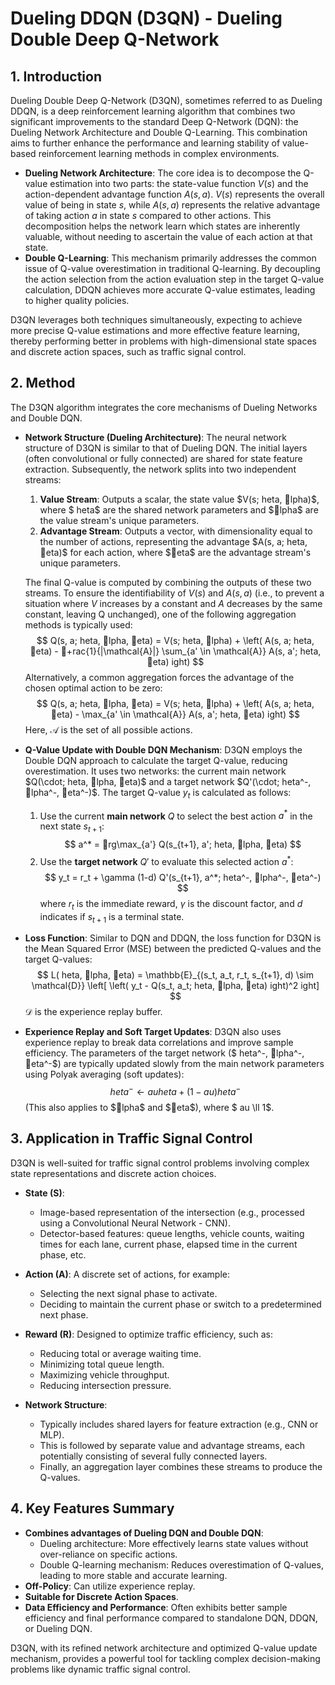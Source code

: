 # Dueling DDQN (D3QN) - Dueling Double Deep Q-Network

## 1. Introduction

Dueling Double Deep Q-Network (D3QN), sometimes referred to as Dueling DDQN, is a deep reinforcement learning algorithm that combines two significant improvements to the standard Deep Q-Network (DQN): the Dueling Network Architecture and Double Q-Learning. This combination aims to further enhance the performance and learning stability of value-based reinforcement learning methods in complex environments.

*   **Dueling Network Architecture**: The core idea is to decompose the Q-value estimation into two parts: the state-value function $V(s)$ and the action-dependent advantage function $A(s,a)$. $V(s)$ represents the overall value of being in state $s$, while $A(s,a)$ represents the relative advantage of taking action $a$ in state $s$ compared to other actions. This decomposition helps the network learn which states are inherently valuable, without needing to ascertain the value of each action at that state.
*   **Double Q-Learning**: This mechanism primarily addresses the common issue of Q-value overestimation in traditional Q-learning. By decoupling the action selection from the action evaluation step in the target Q-value calculation, DDQN achieves more accurate Q-value estimates, leading to higher quality policies.

D3QN leverages both techniques simultaneously, expecting to achieve more precise Q-value estimations and more effective feature learning, thereby performing better in problems with high-dimensional state spaces and discrete action spaces, such as traffic signal control.

## 2. Method

The D3QN algorithm integrates the core mechanisms of Dueling Networks and Double DQN.

*   **Network Structure (Dueling Architecture)**:
    The neural network structure of D3QN is similar to that of Dueling DQN. The initial layers (often convolutional or fully connected) are shared for state feature extraction. Subsequently, the network splits into two independent streams:
    1.  **Value Stream**: Outputs a scalar, the state value $V(s; 	heta, lpha)$, where $	heta$ are the shared network parameters and $lpha$ are the value stream's unique parameters.
    2.  **Advantage Stream**: Outputs a vector, with dimensionality equal to the number of actions, representing the advantage $A(s, a; 	heta, eta)$ for each action, where $eta$ are the advantage stream's unique parameters.

    The final Q-value is computed by combining the outputs of these two streams. To ensure the identifiability of $V(s)$ and $A(s,a)$ (i.e., to prevent a situation where $V$ increases by a constant and $A$ decreases by the same constant, leaving Q unchanged), one of the following aggregation methods is typically used:
    $$
    Q(s, a; 	heta, lpha, eta) = V(s; 	heta, lpha) + \left( A(s, a; 	heta, eta) - +rac{1}{|\mathcal{A}|} \sum_{a' \in \mathcal{A}} A(s, a'; 	heta, eta) ight)
    $$
    Alternatively, a common aggregation forces the advantage of the chosen optimal action to be zero:
    $$
    Q(s, a; 	heta, lpha, eta) = V(s; 	heta, lpha) + \left( A(s, a; 	heta, eta) - \max_{a' \in \mathcal{A}} A(s, a'; 	heta, eta) ight)
    $$
    Here, $\mathcal{A}$ is the set of all possible actions.

*   **Q-Value Update with Double DQN Mechanism**:
    D3QN employs the Double DQN approach to calculate the target Q-value, reducing overestimation. It uses two networks: the current main network $Q(\cdot; 	heta, lpha, eta)$ and a target network $Q'(\cdot; 	heta^-, lpha^-, eta^-)$.
    The target Q-value $y_t$ is calculated as follows:
    1.  Use the current **main network** $Q$ to select the best action $a^*$ in the next state $s_{t+1}$:
        $$
        a^* = rg\max_{a'} Q(s_{t+1}, a'; 	heta, lpha, eta)
        $$
    2.  Use the **target network** $Q'$ to evaluate this selected action $a^*$:
        $$
        y_t = r_t + \gamma (1-d) Q'(s_{t+1}, a^*; 	heta^-, lpha^-, eta^-)
        $$
    where $r_t$ is the immediate reward, $\gamma$ is the discount factor, and $d$ indicates if $s_{t+1}$ is a terminal state.

*   **Loss Function**:
    Similar to DQN and DDQN, the loss function for D3QN is the Mean Squared Error (MSE) between the predicted Q-values and the target Q-values:
    $$
    L(	heta, lpha, eta) = \mathbb{E}_{(s_t, a_t, r_t, s_{t+1}, d) \sim \mathcal{D}} \left[ \left( y_t - Q(s_t, a_t; 	heta, lpha, eta) ight)^2 ight]
    $$
    $\mathcal{D}$ is the experience replay buffer.

*   **Experience Replay and Soft Target Updates**:
    D3QN also uses experience replay to break data correlations and improve sample efficiency. The parameters of the target network ($	heta^-, lpha^-, eta^-$) are typically updated slowly from the main network parameters using Polyak averaging (soft updates):
    $$
	heta^- \leftarrow 	au 	heta + (1-	au) 	heta^-
    $$
    (This also applies to $lpha$ and $eta$), where $	au \ll 1$.

## 3. Application in Traffic Signal Control

D3QN is well-suited for traffic signal control problems involving complex state representations and discrete action choices.

*   **State (S)**:
    *   Image-based representation of the intersection (e.g., processed using a Convolutional Neural Network - CNN).
    *   Detector-based features: queue lengths, vehicle counts, waiting times for each lane, current phase, elapsed time in the current phase, etc.

*   **Action (A)**: A discrete set of actions, for example:
    *   Selecting the next signal phase to activate.
    *   Deciding to maintain the current phase or switch to a predetermined next phase.

*   **Reward (R)**: Designed to optimize traffic efficiency, such as:
    *   Reducing total or average waiting time.
    *   Minimizing total queue length.
    *   Maximizing vehicle throughput.
    *   Reducing intersection pressure.

*   **Network Structure**:
    *   Typically includes shared layers for feature extraction (e.g., CNN or MLP).
    *   This is followed by separate value and advantage streams, each potentially consisting of several fully connected layers.
    *   Finally, an aggregation layer combines these streams to produce the Q-values.

## 4. Key Features Summary

*   **Combines advantages of Dueling DQN and Double DQN**:
    *   Dueling architecture: More effectively learns state values without over-reliance on specific actions.
    *   Double Q-learning mechanism: Reduces overestimation of Q-values, leading to more stable and accurate learning.
*   **Off-Policy**: Can utilize experience replay.
*   **Suitable for Discrete Action Spaces**.
*   **Data Efficiency and Performance**: Often exhibits better sample efficiency and final performance compared to standalone DQN, DDQN, or Dueling DQN.

D3QN, with its refined network architecture and optimized Q-value update mechanism, provides a powerful tool for tackling complex decision-making problems like dynamic traffic signal control.
